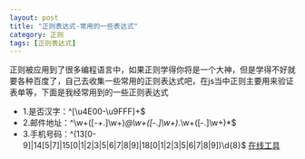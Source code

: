 ```yaml
---
layout: post
title: "正则表达式-常用的一些表达式"
category: 正则
tags: [正则表达式]
---
```

正则被应用到了很多编程语言中，如果正则学得你将是一个大神，但是学得不好就要各种百度了，自己去收集一些常用的正则表达式吧，在js当中正则主要用来验证表单等，下面是我经常用到的一些正则表达式

<!-- more -->

- 1.是否汉字：^[\u4E00-\u9FFF]+$
- 2.邮件地址：^\w+([-+.]\w+)*@\w+([-.]\w+)*\.\w+([-.]\w+)*$
- 3.手机号码：^(13[0-9]|14[5|7]|15[0|1|2|3|5|6|7|8|9]|18[0|1|2|3|5|6|7|8|9])\d{8}$
<a href="http://tool.lu/regex/" target="_blank">在线工具</a>


